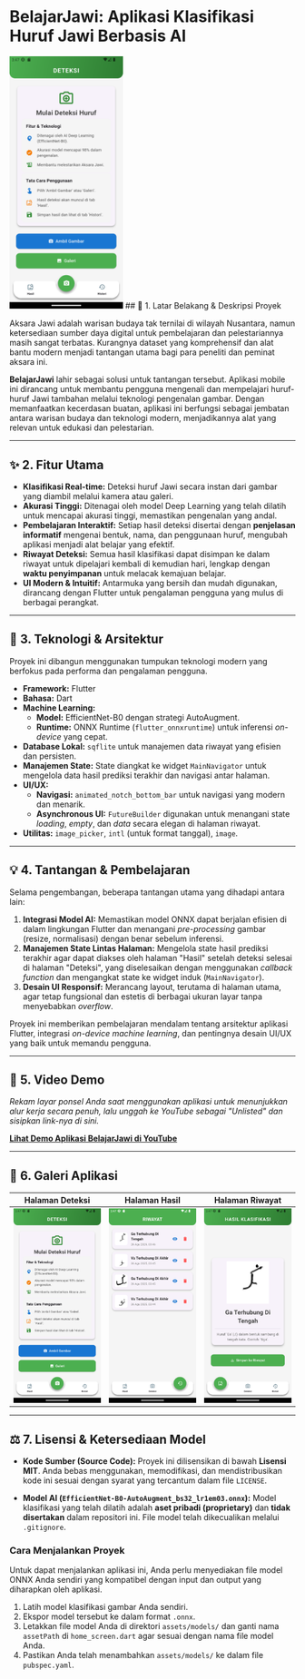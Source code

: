 # BelajarJawi: Aplikasi Klasifikasi Huruf Jawi Berbasis AI

  <img src="demo and screenshot/main_page.png" width="200"> 
## 📖 1. Latar Belakang & Deskripsi Proyek

Aksara Jawi adalah warisan budaya tak ternilai di wilayah Nusantara, namun ketersediaan sumber daya digital untuk pembelajaran dan pelestariannya masih sangat terbatas. Kurangnya dataset yang komprehensif dan alat bantu modern menjadi tantangan utama bagi para peneliti dan peminat aksara ini.

**BelajarJawi** lahir sebagai solusi untuk tantangan tersebut. Aplikasi mobile ini dirancang untuk membantu pengguna mengenali dan mempelajari huruf-huruf Jawi tambahan melalui teknologi pengenalan gambar. Dengan memanfaatkan kecerdasan buatan, aplikasi ini berfungsi sebagai jembatan antara warisan budaya dan teknologi modern, menjadikannya alat yang relevan untuk edukasi dan pelestarian.

---

## ✨ 2. Fitur Utama

-   **Klasifikasi Real-time:** Deteksi huruf Jawi secara instan dari gambar yang diambil melalui kamera atau galeri.
-   **Akurasi Tinggi:** Ditenagai oleh model Deep Learning yang telah dilatih untuk mencapai akurasi tinggi, memastikan pengenalan yang andal.
-   **Pembelajaran Interaktif:** Setiap hasil deteksi disertai dengan **penjelasan informatif** mengenai bentuk, nama, dan penggunaan huruf, mengubah aplikasi menjadi alat belajar yang efektif.
-   **Riwayat Deteksi:** Semua hasil klasifikasi dapat disimpan ke dalam riwayat untuk dipelajari kembali di kemudian hari, lengkap dengan **waktu penyimpanan** untuk melacak kemajuan belajar.
-   **UI Modern & Intuitif:** Antarmuka yang bersih dan mudah digunakan, dirancang dengan Flutter untuk pengalaman pengguna yang mulus di berbagai perangkat.

---

## 🚀 3. Teknologi & Arsitektur

Proyek ini dibangun menggunakan tumpukan teknologi modern yang berfokus pada performa dan pengalaman pengguna.

-   **Framework:** Flutter
-   **Bahasa:** Dart
-   **Machine Learning:**
    -   **Model:** EfficientNet-B0 dengan strategi AutoAugment.
    -   **Runtime:** ONNX Runtime (`flutter_onnxruntime`) untuk inferensi *on-device* yang cepat.
-   **Database Lokal:** `sqflite` untuk manajemen data riwayat yang efisien dan persisten.
-   **Manajemen State:** State diangkat ke widget `MainNavigator` untuk mengelola data hasil prediksi terakhir dan navigasi antar halaman.
-   **UI/UX:**
    -   **Navigasi:** `animated_notch_bottom_bar` untuk navigasi yang modern dan menarik.
    -   **Asynchronous UI:** `FutureBuilder` digunakan untuk menangani state *loading*, *empty*, dan *data* secara elegan di halaman riwayat.
-   **Utilitas:** `image_picker`, `intl` (untuk format tanggal), `image`.

---

## 💡 4. Tantangan & Pembelajaran

Selama pengembangan, beberapa tantangan utama yang dihadapi antara lain:
1.  **Integrasi Model AI:** Memastikan model ONNX dapat berjalan efisien di dalam lingkungan Flutter dan menangani *pre-processing* gambar (resize, normalisasi) dengan benar sebelum inferensi.
2.  **Manajemen State Lintas Halaman:** Mengelola state hasil prediksi terakhir agar dapat diakses oleh halaman "Hasil" setelah deteksi selesai di halaman "Deteksi", yang diselesaikan dengan menggunakan *callback function* dan mengangkat state ke widget induk (`MainNavigator`).
3.  **Desain UI Responsif:** Merancang layout, terutama di halaman utama, agar tetap fungsional dan estetis di berbagai ukuran layar tanpa menyebabkan *overflow*.

Proyek ini memberikan pembelajaran mendalam tentang arsitektur aplikasi Flutter, integrasi *on-device machine learning*, dan pentingnya desain UI/UX yang baik untuk memandu pengguna.

---

## 🎥 5. Video Demo

*Rekam layar ponsel Anda saat menggunakan aplikasi untuk menunjukkan alur kerja secara penuh, lalu unggah ke YouTube sebagai "Unlisted" dan sisipkan link-nya di sini.*

**[Lihat Demo Aplikasi BelajarJawi di YouTube](URL_VIDEO_YOUTUBE_ANDA)**

---

## 📸 6. Galeri Aplikasi

| Halaman Deteksi | Halaman Hasil | Halaman Riwayat |
| :---: | :---: | :---: |
| <img src="demo and screenshot/main_page.png" width="200"> |  <img src="demo and screenshot/history_page.png" width="200"> | <img src="demo and screenshot/result_page.png" width="200"> |

---

## ⚖️ 7. Lisensi & Ketersediaan Model

-   **Kode Sumber (Source Code):** Proyek ini dilisensikan di bawah **Lisensi MIT**. Anda bebas menggunakan, memodifikasi, dan mendistribusikan kode ini sesuai dengan syarat yang tercantum dalam file `LICENSE`.

-   **Model AI (`EfficientNet-B0-AutoAugment_bs32_lr1em03.onnx`):** Model klasifikasi yang telah dilatih adalah **aset pribadi (proprietary)** dan **tidak disertakan** dalam repositori ini. File model telah dikecualikan melalui `.gitignore`.

### Cara Menjalankan Proyek
Untuk dapat menjalankan aplikasi ini, Anda perlu menyediakan file model ONNX Anda sendiri yang kompatibel dengan input dan output yang diharapkan oleh aplikasi.

1.  Latih model klasifikasi gambar Anda sendiri.
2.  Ekspor model tersebut ke dalam format `.onnx`.
3.  Letakkan file model Anda di direktori `assets/models/` dan ganti nama `assetPath` di `home_screen.dart` agar sesuai dengan nama file model Anda.
4.  Pastikan Anda telah menambahkan `assets/models/` ke dalam file `pubspec.yaml`.
